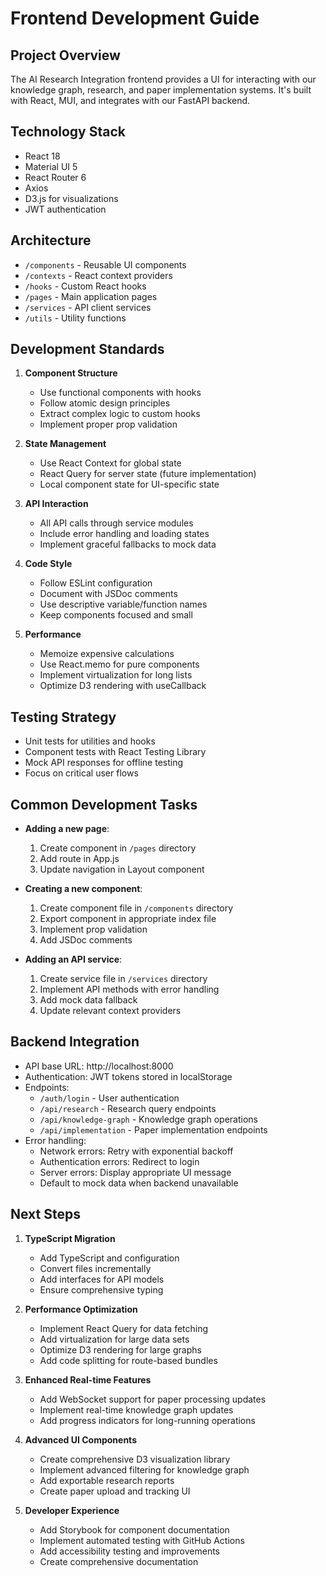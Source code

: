# Frontend Development Guide

## Project Overview
The AI Research Integration frontend provides a UI for interacting with our knowledge graph, research, and paper implementation systems. It's built with React, MUI, and integrates with our FastAPI backend.

## Technology Stack
- React 18
- Material UI 5
- React Router 6
- Axios
- D3.js for visualizations
- JWT authentication

## Architecture
- `/components` - Reusable UI components
- `/contexts` - React context providers
- `/hooks` - Custom React hooks
- `/pages` - Main application pages
- `/services` - API client services
- `/utils` - Utility functions

## Development Standards
1. **Component Structure**
   - Use functional components with hooks
   - Follow atomic design principles
   - Extract complex logic to custom hooks
   - Implement proper prop validation

2. **State Management**
   - Use React Context for global state
   - React Query for server state (future implementation)
   - Local component state for UI-specific state

3. **API Interaction**
   - All API calls through service modules
   - Include error handling and loading states
   - Implement graceful fallbacks to mock data

4. **Code Style**
   - Follow ESLint configuration
   - Document with JSDoc comments
   - Use descriptive variable/function names
   - Keep components focused and small

5. **Performance**
   - Memoize expensive calculations
   - Use React.memo for pure components
   - Implement virtualization for long lists
   - Optimize D3 rendering with useCallback

## Testing Strategy
- Unit tests for utilities and hooks
- Component tests with React Testing Library
- Mock API responses for offline testing
- Focus on critical user flows

## Common Development Tasks
- **Adding a new page**:
  1. Create component in `/pages` directory
  2. Add route in App.js
  3. Update navigation in Layout component

- **Creating a new component**:
  1. Create component file in `/components` directory
  2. Export component in appropriate index file
  3. Implement prop validation
  4. Add JSDoc comments

- **Adding an API service**:
  1. Create service file in `/services` directory
  2. Implement API methods with error handling
  3. Add mock data fallback
  4. Update relevant context providers

## Backend Integration
- API base URL: http://localhost:8000
- Authentication: JWT tokens stored in localStorage
- Endpoints:
  - `/auth/login` - User authentication
  - `/api/research` - Research query endpoints
  - `/api/knowledge-graph` - Knowledge graph operations
  - `/api/implementation` - Paper implementation endpoints
- Error handling:
  - Network errors: Retry with exponential backoff
  - Authentication errors: Redirect to login
  - Server errors: Display appropriate UI message
  - Default to mock data when backend unavailable

## Next Steps
1. **TypeScript Migration**
   - Add TypeScript and configuration
   - Convert files incrementally
   - Add interfaces for API models
   - Ensure comprehensive typing

2. **Performance Optimization**
   - Implement React Query for data fetching
   - Add virtualization for large data sets
   - Optimize D3 rendering for large graphs
   - Add code splitting for route-based bundles

3. **Enhanced Real-time Features**
   - Add WebSocket support for paper processing updates
   - Implement real-time knowledge graph updates
   - Add progress indicators for long-running operations

4. **Advanced UI Components**
   - Create comprehensive D3 visualization library
   - Implement advanced filtering for knowledge graph
   - Add exportable research reports
   - Create paper upload and tracking UI

5. **Developer Experience**
   - Add Storybook for component documentation
   - Implement automated testing with GitHub Actions
   - Add accessibility testing and improvements
   - Create comprehensive documentation